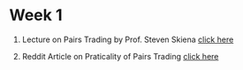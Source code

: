 # Week 1

1. Lecture on Pairs Trading by Prof. Steven Skiena [click here](https://www.youtube.com/watch?v=jftuhpAg8cs&list=PL9E205B8FAAD530E1&index=23&t=156s)

2. Reddit Article on Praticality of Pairs Trading [click here](https://www.reddit.com/r/quant/comments/17rbq7t/is_pairs_trading_a_practical_strategy_or_is_it/?rdt=38167)
